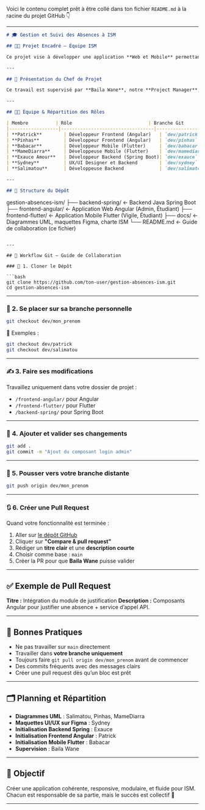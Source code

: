 Voici le contenu complet prêt à être collé dans ton fichier `README.md` à la racine du projet GitHub 👇

---

```markdown
# 🎓 Gestion et Suivi des Absences à ISM

## 👨‍🏫 Projet Encadré – Équipe ISM

Ce projet vise à développer une application **Web et Mobile** permettant la **gestion et le suivi des absences des étudiants à l’ISM**. Il implique plusieurs acteurs (vigile, étudiant, administrateur) et repose sur une architecture complète **Frontend Angular + Flutter + Backend Spring Boot**.

---

## 👋 Présentation du Chef de Projet

Ce travail est supervisé par **Baila Wane**, notre **Project Manager**, qui est chargé de coordonner les tâches, valider les pull requests et s'assurer de la bonne progression du projet dans le respect des exigences fonctionnelles et techniques.

---

## 🧑‍💻 Équipe & Répartition des Rôles

| Membre          | Rôle                            | Branche Git         | Dossier Projet             |
|------------------|----------------------------------|-----------------------|-----------------------------|
| **Patrick**        | Développeur Frontend (Angular)   | `dev/patrick`        | `/frontend-angular/`       |
| **Pinhas**         | Développeur Frontend (Angular)   | `dev/pinhas`         | `/frontend-angular/`       |
| **Babacar**        | Développeur Mobile (Flutter)     | `dev/babacar`        | `/frontend-flutter/`       |
| **MameDiarra**     | Développeuse Mobile (Flutter)    | `dev/mamediarra`     | `/frontend-flutter/`       |
| **Exauce Amour**   | Développeur Backend (Spring Boot)| `dev/exauce`         | `/backend-spring/`         |
| **Sydney**         | UX/UI Designer et Backend        | `dev/sydney`         | `/docs/`, `/backend-spring/` |
| **Salimatou**      | Développeuse Backend             | `dev/salimatou`      | `/backend-spring/`         |

---

## 📁 Structure du Dépôt

```

gestion-absences-ism/
├── backend-spring/        ← Backend Java Spring Boot
├── frontend-angular/      ← Application Web Angular (Admin, Étudiant)
├── frontend-flutter/      ← Application Mobile Flutter (Vigile, Étudiant)
├── docs/                  ← Diagrammes UML, maquettes Figma, charte ISM
└── README.md              ← Guide de collaboration (ce fichier)

````

---

## 🔄 Workflow Git – Guide de Collaboration

### 🔁 1. Cloner le Dépôt

```bash
git clone https://github.com/ton-user/gestion-absences-ism.git
cd gestion-absences-ism
````

---

### 🌿 2. Se placer sur sa branche personnelle

```bash
git checkout dev/mon_prenom
```

📌 Exemples :

```bash
git checkout dev/patrick
git checkout dev/salimatou
```

---

### ✍️ 3. Faire ses modifications

Travaillez uniquement dans votre dossier de projet :

* `/frontend-angular/` pour Angular
* `/frontend-flutter/` pour Flutter
* `/backend-spring/` pour Spring Boot

---

### 💾 4. Ajouter et valider ses changements

```bash
git add .
git commit -m "Ajout du composant login admin"
```

---

### 🚀 5. Pousser vers votre branche distante

```bash
git push origin dev/mon_prenom
```

---

### 🔃 6. Créer une Pull Request

Quand votre fonctionnalité est terminée :

1. Aller sur [le dépôt GitHub](https://github.com/ton-user/gestion-absences-ism)
2. Cliquer sur **"Compare & pull request"**
3. Rédiger un **titre clair** et une **description courte**
4. Choisir comme base : `main`
5. Créer la PR pour que **Baila Wane** puisse valider

---

## ✅ Exemple de Pull Request

**Titre :** Intégration du module de justification
**Description :** Composants Angular pour justifier une absence + service d’appel API.

---

## 📌 Bonnes Pratiques

* Ne pas travailler sur `main` directement
* Travailler dans **votre branche uniquement**
* Toujours faire `git pull origin dev/mon_prenom` avant de commencer
* Des commits fréquents avec des messages clairs
* Créer une pull request dès qu’un bloc est prêt

---

## 🗂 Planning et Répartition

* **Diagrammes UML** : Salimatou, Pinhas, MameDiarra
* **Maquettes UI/UX sur Figma** : Sydney
* **Initialisation Backend Spring** : Exauce
* **Initialisation Frontend Angular** : Patrick
* **Initialisation Mobile Flutter** : Babacar
* **Supervision** : Baila Wane

---

## 🧠 Objectif

Créer une application cohérente, responsive, modulaire, et fluide pour ISM. Chacun est responsable de sa partie, mais le succès est collectif 💪

---

```

